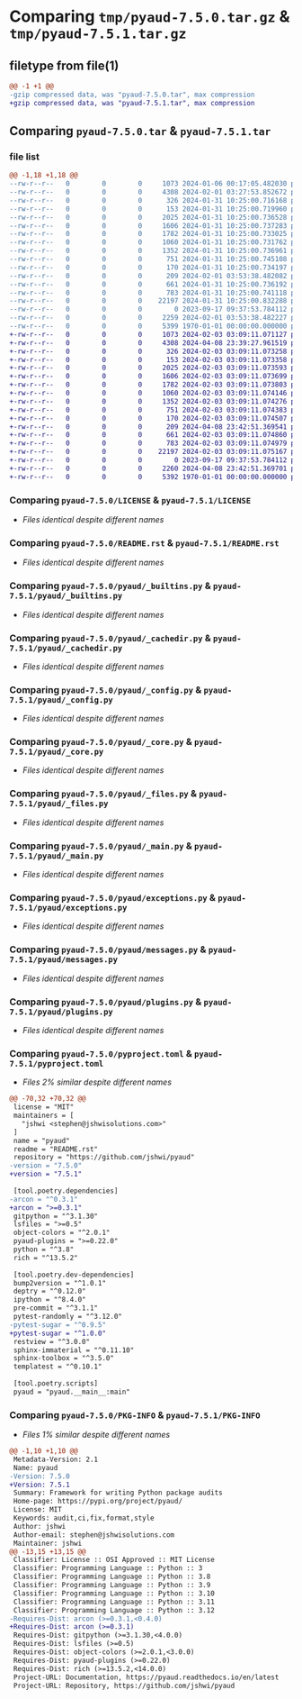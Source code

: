 # Comparing `tmp/pyaud-7.5.0.tar.gz` & `tmp/pyaud-7.5.1.tar.gz`

## filetype from file(1)

```diff
@@ -1 +1 @@
-gzip compressed data, was "pyaud-7.5.0.tar", max compression
+gzip compressed data, was "pyaud-7.5.1.tar", max compression
```

## Comparing `pyaud-7.5.0.tar` & `pyaud-7.5.1.tar`

### file list

```diff
@@ -1,18 +1,18 @@
--rw-r--r--   0        0        0     1073 2024-01-06 00:17:05.482030 pyaud-7.5.0/LICENSE
--rw-r--r--   0        0        0     4308 2024-02-01 03:27:53.852672 pyaud-7.5.0/README.rst
--rw-r--r--   0        0        0      326 2024-01-31 10:25:00.716168 pyaud-7.5.0/pyaud/__init__.py
--rw-r--r--   0        0        0      153 2024-01-31 10:25:00.719960 pyaud-7.5.0/pyaud/__main__.py
--rw-r--r--   0        0        0     2025 2024-01-31 10:25:00.736528 pyaud-7.5.0/pyaud/_builtins.py
--rw-r--r--   0        0        0     1606 2024-01-31 10:25:00.737283 pyaud-7.5.0/pyaud/_cachedir.py
--rw-r--r--   0        0        0     1782 2024-01-31 10:25:00.733025 pyaud-7.5.0/pyaud/_config.py
--rw-r--r--   0        0        0     1060 2024-01-31 10:25:00.731762 pyaud-7.5.0/pyaud/_core.py
--rw-r--r--   0        0        0     1352 2024-01-31 10:25:00.736961 pyaud-7.5.0/pyaud/_files.py
--rw-r--r--   0        0        0      751 2024-01-31 10:25:00.745108 pyaud-7.5.0/pyaud/_main.py
--rw-r--r--   0        0        0      170 2024-01-31 10:25:00.734197 pyaud-7.5.0/pyaud/_objects.py
--rw-r--r--   0        0        0      209 2024-02-01 03:53:38.482082 pyaud-7.5.0/pyaud/_version.py
--rw-r--r--   0        0        0      661 2024-01-31 10:25:00.736192 pyaud-7.5.0/pyaud/exceptions.py
--rw-r--r--   0        0        0      783 2024-01-31 10:25:00.741118 pyaud-7.5.0/pyaud/messages.py
--rw-r--r--   0        0        0    22197 2024-01-31 10:25:00.832288 pyaud-7.5.0/pyaud/plugins.py
--rw-r--r--   0        0        0        0 2023-09-17 09:37:53.784112 pyaud-7.5.0/pyaud/py.typed
--rw-r--r--   0        0        0     2259 2024-02-01 03:53:38.482227 pyaud-7.5.0/pyproject.toml
--rw-r--r--   0        0        0     5399 1970-01-01 00:00:00.000000 pyaud-7.5.0/PKG-INFO
+-rw-r--r--   0        0        0     1073 2024-02-03 03:09:11.071127 pyaud-7.5.1/LICENSE
+-rw-r--r--   0        0        0     4308 2024-04-08 23:39:27.961519 pyaud-7.5.1/README.rst
+-rw-r--r--   0        0        0      326 2024-02-03 03:09:11.073258 pyaud-7.5.1/pyaud/__init__.py
+-rw-r--r--   0        0        0      153 2024-02-03 03:09:11.073358 pyaud-7.5.1/pyaud/__main__.py
+-rw-r--r--   0        0        0     2025 2024-02-03 03:09:11.073593 pyaud-7.5.1/pyaud/_builtins.py
+-rw-r--r--   0        0        0     1606 2024-02-03 03:09:11.073699 pyaud-7.5.1/pyaud/_cachedir.py
+-rw-r--r--   0        0        0     1782 2024-02-03 03:09:11.073803 pyaud-7.5.1/pyaud/_config.py
+-rw-r--r--   0        0        0     1060 2024-02-03 03:09:11.074146 pyaud-7.5.1/pyaud/_core.py
+-rw-r--r--   0        0        0     1352 2024-02-03 03:09:11.074276 pyaud-7.5.1/pyaud/_files.py
+-rw-r--r--   0        0        0      751 2024-02-03 03:09:11.074383 pyaud-7.5.1/pyaud/_main.py
+-rw-r--r--   0        0        0      170 2024-02-03 03:09:11.074507 pyaud-7.5.1/pyaud/_objects.py
+-rw-r--r--   0        0        0      209 2024-04-08 23:42:51.369541 pyaud-7.5.1/pyaud/_version.py
+-rw-r--r--   0        0        0      661 2024-02-03 03:09:11.074860 pyaud-7.5.1/pyaud/exceptions.py
+-rw-r--r--   0        0        0      783 2024-02-03 03:09:11.074979 pyaud-7.5.1/pyaud/messages.py
+-rw-r--r--   0        0        0    22197 2024-02-03 03:09:11.075167 pyaud-7.5.1/pyaud/plugins.py
+-rw-r--r--   0        0        0        0 2023-09-17 09:37:53.784112 pyaud-7.5.1/pyaud/py.typed
+-rw-r--r--   0        0        0     2260 2024-04-08 23:42:51.369701 pyaud-7.5.1/pyproject.toml
+-rw-r--r--   0        0        0     5392 1970-01-01 00:00:00.000000 pyaud-7.5.1/PKG-INFO
```

### Comparing `pyaud-7.5.0/LICENSE` & `pyaud-7.5.1/LICENSE`

 * *Files identical despite different names*

### Comparing `pyaud-7.5.0/README.rst` & `pyaud-7.5.1/README.rst`

 * *Files identical despite different names*

### Comparing `pyaud-7.5.0/pyaud/_builtins.py` & `pyaud-7.5.1/pyaud/_builtins.py`

 * *Files identical despite different names*

### Comparing `pyaud-7.5.0/pyaud/_cachedir.py` & `pyaud-7.5.1/pyaud/_cachedir.py`

 * *Files identical despite different names*

### Comparing `pyaud-7.5.0/pyaud/_config.py` & `pyaud-7.5.1/pyaud/_config.py`

 * *Files identical despite different names*

### Comparing `pyaud-7.5.0/pyaud/_core.py` & `pyaud-7.5.1/pyaud/_core.py`

 * *Files identical despite different names*

### Comparing `pyaud-7.5.0/pyaud/_files.py` & `pyaud-7.5.1/pyaud/_files.py`

 * *Files identical despite different names*

### Comparing `pyaud-7.5.0/pyaud/_main.py` & `pyaud-7.5.1/pyaud/_main.py`

 * *Files identical despite different names*

### Comparing `pyaud-7.5.0/pyaud/exceptions.py` & `pyaud-7.5.1/pyaud/exceptions.py`

 * *Files identical despite different names*

### Comparing `pyaud-7.5.0/pyaud/messages.py` & `pyaud-7.5.1/pyaud/messages.py`

 * *Files identical despite different names*

### Comparing `pyaud-7.5.0/pyaud/plugins.py` & `pyaud-7.5.1/pyaud/plugins.py`

 * *Files identical despite different names*

### Comparing `pyaud-7.5.0/pyproject.toml` & `pyaud-7.5.1/pyproject.toml`

 * *Files 2% similar despite different names*

```diff
@@ -70,32 +70,32 @@
 license = "MIT"
 maintainers = [
   "jshwi <stephen@jshwisolutions.com>"
 ]
 name = "pyaud"
 readme = "README.rst"
 repository = "https://github.com/jshwi/pyaud"
-version = "7.5.0"
+version = "7.5.1"
 
 [tool.poetry.dependencies]
-arcon = "^0.3.1"
+arcon = ">=0.3.1"
 gitpython = "^3.1.30"
 lsfiles = ">=0.5"
 object-colors = "^2.0.1"
 pyaud-plugins = ">=0.22.0"
 python = "^3.8"
 rich = "^13.5.2"
 
 [tool.poetry.dev-dependencies]
 bump2version = "^1.0.1"
 deptry = "^0.12.0"
 ipython = "^8.4.0"
 pre-commit = "^3.1.1"
 pytest-randomly = "^3.12.0"
-pytest-sugar = "^0.9.5"
+pytest-sugar = "^1.0.0"
 restview = "^3.0.0"
 sphinx-immaterial = "^0.11.10"
 sphinx-toolbox = "^3.5.0"
 templatest = "^0.10.1"
 
 [tool.poetry.scripts]
 pyaud = "pyaud.__main__:main"
```

### Comparing `pyaud-7.5.0/PKG-INFO` & `pyaud-7.5.1/PKG-INFO`

 * *Files 1% similar despite different names*

```diff
@@ -1,10 +1,10 @@
 Metadata-Version: 2.1
 Name: pyaud
-Version: 7.5.0
+Version: 7.5.1
 Summary: Framework for writing Python package audits
 Home-page: https://pypi.org/project/pyaud/
 License: MIT
 Keywords: audit,ci,fix,format,style
 Author: jshwi
 Author-email: stephen@jshwisolutions.com
 Maintainer: jshwi
@@ -13,15 +13,15 @@
 Classifier: License :: OSI Approved :: MIT License
 Classifier: Programming Language :: Python :: 3
 Classifier: Programming Language :: Python :: 3.8
 Classifier: Programming Language :: Python :: 3.9
 Classifier: Programming Language :: Python :: 3.10
 Classifier: Programming Language :: Python :: 3.11
 Classifier: Programming Language :: Python :: 3.12
-Requires-Dist: arcon (>=0.3.1,<0.4.0)
+Requires-Dist: arcon (>=0.3.1)
 Requires-Dist: gitpython (>=3.1.30,<4.0.0)
 Requires-Dist: lsfiles (>=0.5)
 Requires-Dist: object-colors (>=2.0.1,<3.0.0)
 Requires-Dist: pyaud-plugins (>=0.22.0)
 Requires-Dist: rich (>=13.5.2,<14.0.0)
 Project-URL: Documentation, https://pyaud.readthedocs.io/en/latest
 Project-URL: Repository, https://github.com/jshwi/pyaud
```

